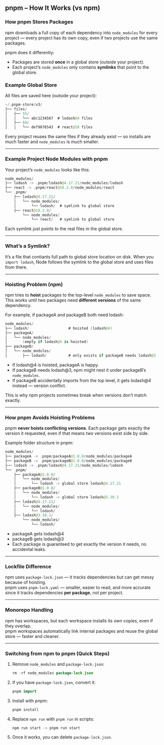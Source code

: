 
## pnpm – How It Works (vs npm)

### How pnpm Stores Packages

npm downloads a full copy of each dependency into `node_modules` for every project — every project has its own copy, even if two projects use the same packages.

pnpm does it differently:  
- Packages are stored **once** in a global store (outside your project).  
- Each project’s `node_modules` only contains **symlinks** that point to the global store.

### Example Global Store

All files are saved here (outside your project):

```kotlin
~/.pnpm-store/v3/
├── files/
│   ├── 55/
│   │   └── abc1234567  # lodash@4 files
│   ├── 68/
│   │   └── def9876543  # react@18 files
```

Every project reuses the same files if they already exist — so installs are much faster and `node_modules` is much smaller.

---

### Example Project Node Modules with pnpm

Your project’s `node_modules` looks like this:

```kotlin
node_modules/
├── lodash -> .pnpm/lodash@4.17.21/node_modules/lodash
├── react -> .pnpm/react@18.2.0/node_modules/react
└── .pnpm/
    ├── lodash@4.17.21/
    │   └── node_modules/
    │       └── lodash/  # symlink to global store
    ├── react@18.2.0/
        └── node_modules/
            └── react/   # symlink to global store
```

Each symlink just points to the real files in the global store.

---

### What’s a Symlink?

It’s a file that contiants full path to global store location on disk. When you `import lodash`, Node follows the symlink to the global store and uses files from there.

---

### Hoisting Problem (npm)

npm tries to **hoist** packages to the top-level `node_modules` to save space. This works until two packages need **different versions** of the same dependency.

For example, if packageA and packageB both need lodash:

```kotlin
node_modules/
├── lodash/                  # hoisted (lodash@4)
├── packageA/
│   └── node_modules/
│       (empty if lodash@4 is hoisted)
├── packageB/
│   └── node_modules/
│       ├── lodash/          # only exists if packageB needs lodash@3
```

- If lodash@4 is hoisted, packageA is happy.
- If packageB needs lodash@3, npm might nest it under packageB’s `node_modules`.
- If packageB accidentally imports from the top level, it gets lodash@4 instead — version conflict.

This is why npm projects sometimes break when versions don’t match exactly.

---

### How pnpm Avoids Hoisting Problems

pnpm **never hoists conflicting versions**. Each package gets exactly the version it requested, even if that means two versions exist side by side.

Example folder structure in pnpm:

```kotlin
node_modules/
├── packageA -> .pnpm/packageA@1.0.0/node_modules/packageA
├── packageB -> .pnpm/packageB@1.0.0/node_modules/packageB
├── lodash -> .pnpm/lodash@4.17.21/node_modules/lodash
└── .pnpm/
    ├── packageA@1.0.0/
    │   └── node_modules/
    │       └── lodash -> global store lodash@4.17.21
    ├── packageB@1.0.0/
    │   └── node_modules/
    │       └── lodash -> global store lodash@3.10.1
    ├── lodash@4.17.21/
    │   └── node_modules/
    │       └── lodash/
    ├── lodash@3.10.1/
        └── node_modules/
            └── lodash/
```

- packageA gets lodash@4  
- packageB gets lodash@3  
- Each package is guaranteed to get exactly the version it needs, no accidental leaks.

---

### Lockfile Difference

npm uses `package-lock.json` — it tracks dependencies but can get messy because of hoisting.  
pnpm uses `pnpm-lock.yaml` — smaller, easier to read, and more accurate since it tracks dependencies **per package**, not per project.

---

### Monorepo Handling

npm has workspaces, but each workspace installs its own copies, even if they overlap.  
pnpm workspaces automatically link internal packages and reuse the global store — faster and cleaner.

---

### Switching from npm to pnpm (Quick Steps)

1. Remove `node_modules` and `package-lock.json`:

    ```kotlin
    rm -rf node_modules package-lock.json
    ```

2. If you have `package-lock.json`, convert it:

    ```kotlin
    pnpm import
    ```

3. Install with pnpm:

    ```kotlin
    pnpm install
    ```

4. Replace `npm run` with `pnpm run` in scripts:

    ```kotlin
    npm run start -> pnpm run start
    ```

5. Once it works, you can delete `package-lock.json`.

